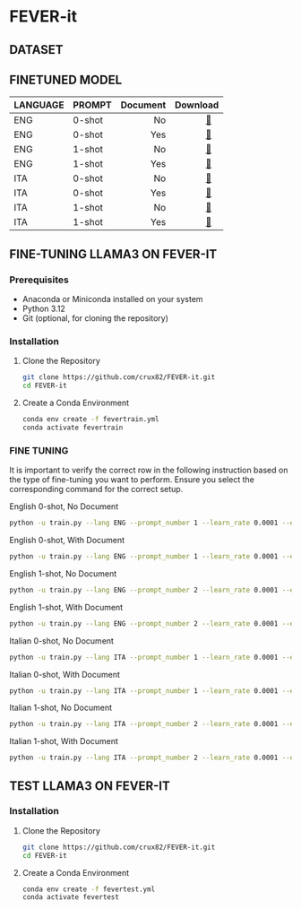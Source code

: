 # FEVER-it

## DATASET


## FINETUNED MODEL

| LANGUAGE | PROMPT |Document | Download |
|---| -------------- | --------------: | --------------: |
|ENG| 0-shot | No | [🤗](https://huggingface.co/sag-uniroma2) &nbsp;&nbsp; |
|ENG| 0-shot| Yes | [🤗](https://huggingface.co/sag-uniroma2) &nbsp;&nbsp;|
|ENG| 1-shot | No | [🤗](https://huggingface.co/sag-uniroma2) &nbsp;&nbsp; |
|ENG| 1-shot| Yes | [🤗](https://huggingface.co/sag-uniroma2) &nbsp;&nbsp; |
|ITA| 0-shot | No | [🤗](https://huggingface.co/sag-uniroma2) &nbsp;&nbsp; |
|ITA| 0-shot| Yes | [🤗](https://huggingface.co/sag-uniroma2) &nbsp;&nbsp; |
|ITA| 1-shot | No | [🤗](https://huggingface.co/sag-uniroma2) &nbsp;&nbsp;  |
|ITA| 1-shot| Yes | [🤗](https://huggingface.co/sag-uniroma2) &nbsp;&nbsp; |


## FINE-TUNING LLAMA3 ON FEVER-IT

### Prerequisites
- Anaconda or Miniconda installed on your system
- Python 3.12
- Git (optional, for cloning the repository)

### Installation
1. Clone the Repository
   ```bash
   git clone https://github.com/crux82/FEVER-it.git
   cd FEVER-it
   ```

2. Create a Conda Environment
   ```bash
   conda env create -f fevertrain.yml
   conda activate fevertrain
   ```
### FINE TUNING
It is important to verify the correct row in the following instruction based on the type of fine-tuning you want to perform. Ensure you select the corresponding command for the correct setup.

English 0-shot, No Document
   ```bash
python -u train.py --lang ENG --prompt_number 1 --learn_rate 0.0001 --epochs 1 --base_model meta-llama/Meta-Llama-3-8B-Instruct --conf config.json --adddoc 0 --splitevidence 0
  ```
English 0-shot, With Document
   ```bash
python -u train.py --lang ENG --prompt_number 1 --learn_rate 0.0001 --epochs 1 --base_model meta-llama/Meta-Llama-3-8B-Instruct --conf config.json --adddoc 1 --splitevidence 0
  ```
English 1-shot, No Document
   ```bash
python -u train.py --lang ENG --prompt_number 2 --learn_rate 0.0001 --epochs 1 --base_model meta-llama/Meta-Llama-3-8B-Instruct --conf config.json --adddoc 0 --splitevidence 0
  ```
English 1-shot, With Document
   ```bash
python -u train.py --lang ENG --prompt_number 2 --learn_rate 0.0001 --epochs 1 --base_model meta-llama/Meta-Llama-3-8B-Instruct --conf config.json --adddoc 1 --splitevidence 0
  ```


Italian 0-shot, No Document
   ```bash
python -u train.py --lang ITA --prompt_number 1 --learn_rate 0.0001 --epochs 1 --base_model meta-llama/Meta-Llama-3-8B-Instruct --conf config.json --adddoc 0 --splitevidence 0
  ```
Italian 0-shot, With Document
   ```bash
python -u train.py --lang ITA --prompt_number 1 --learn_rate 0.0001 --epochs 1 --base_model meta-llama/Meta-Llama-3-8B-Instruct --conf config.json --adddoc 1 --splitevidence 0
  ```
Italian 1-shot, No Document
   ```bash
python -u train.py --lang ITA --prompt_number 2 --learn_rate 0.0001 --epochs 1 --base_model meta-llama/Meta-Llama-3-8B-Instruct --conf config.json --adddoc 0 --splitevidence 0
  ```
Italian 1-shot, With Document
   ```bash
python -u train.py --lang ITA --prompt_number 2 --learn_rate 0.0001 --epochs 1 --base_model meta-llama/Meta-Llama-3-8B-Instruct --conf config.json --adddoc 1 --splitevidence 0
  ```


 
## TEST LLAMA3 ON FEVER-IT
### Installation
1. Clone the Repository
   ```bash
   git clone https://github.com/crux82/FEVER-it.git
   cd FEVER-it
   ```

2. Create a Conda Environment
   ```bash
   conda env create -f fevertest.yml
   conda activate fevertest
   ```
